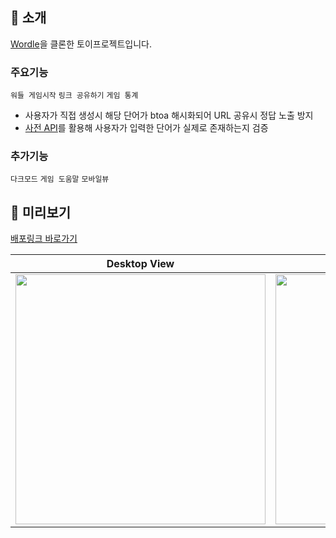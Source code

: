 ## 🧩 소개
[Wordle](https://wordly.org)을 클론한 토이프로젝트입니다.

### 주요기능
`워들 게임시작` `링크 공유하기` `게임 통계`
- 사용자가 직접 생성시 해당 단어가 btoa 해시화되어 URL 공유시 정답 노출 방지<br />
- [사전 API](https://dictionaryapi.dev/)를 활용해 사용자가 입력한 단어가 실제로 존재하는지 검증

### 추가기능
`다크모드` `게임 도움말` `모바일뷰`
 
## 🧩 미리보기
[배포링크 바로가기](https://wordle-react-bay.vercel.app)


| Desktop View                                  | Mobile View                                   |
|-----------------------------------------------|-----------------------------------------------|
| <img src="https://github.com/user-attachments/assets/a41248a6-4776-4832-bbed-b43289a4cf7a" height="400"/> | <img src="https://github.com/user-attachments/assets/3f05ddb7-228e-4df7-a9f6-eb7d287e8c74" height="400"/> |
